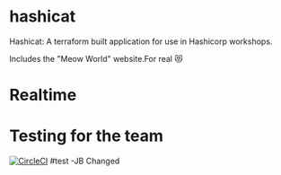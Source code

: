 # hashicat
Hashicat: A terraform built application for use in Hashicorp workshops.

Includes the "Meow World" website.For real 😻

# Realtime
# Testing for the team

[![CircleCI](https://circleci.com/gh/hashicorp/hashicat-azure.svg?style=svg)](https://circleci.com/gh/hashicorp/hashicat-azure)
#test
-JB Changed
